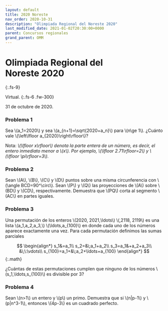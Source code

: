 ```yaml
---
layout: default
title: 2020 Noreste
nav_order: 2020-10-31
description: "Olimpiada Regional del Noreste 2020"
last_modified_date: 2021-01-02T20:30:00+0000
parent: Concursos regionales
grand_parent: OMM
---
```


<link rel="stylesheet" href="{{ '/assets/css/just-the-docs-degRosa.css' | absolute_url }}">
<script>
    jtd.setTheme('degVerde');
</script>

<!--Enviado por José Hdz. Stgo. al correo polynomm@outlook.com el 1 de enero de 2021-->

# Olimpiada Regional del Noreste&nbsp;<span class="deg-sitio deg-sitio-texto">2020</span>
{:.fs-9}

Virtual.
{:.fs-6 .fw-300}

31 de octubre de 2020.

### Problema&nbsp;<span class="deg-sitio deg-sitio-texto">1</span>

Sea \\(a_1=2020\\) y sea \\(a_{n+1}=\sqrt{2020+a_n}\\) para \\(n\ge 1\\). ¿Cuánto vale \\(\left\lfloor a_{2020}\right\rfloor\\)?

Nota: *\\(\lfloor x\rfloor\\) denota la parte entera de un número, es decir, el entero inmediato menor a \\(x\\). Por ejemplo, \\(\lfloor 2.71\rfloor=2\\) y \\(\lfloor \pi\rfloor=3\\).*


### Problema&nbsp;<span class="deg-sitio deg-sitio-texto">2</span>

Sean \\(A\\), \\(B\\), \\(C\\) y \\(D\\) puntos sobre una misma circunferencia con \\(\angle BCD=90^\circ\\). Sean \\(P\\) y \\(Q\\) las proyecciones de \\(A\\) sobre \\(BD\\) y \\(CD\\), respectivamente. Demuestra que \\(PQ\\) corta al segmento \\(AC\\) en partes iguales.

### Problema&nbsp;<span class="deg-sitio deg-sitio-texto">3</span>

Una permutación de los enteros \\(2020, 2021,\ldots\\) \\(,2118, 2119\\) es una lista \\(a_1,a_2,a_3,\\) \\(\ldots,a_{100}\\) en donde cada uno de los números aparece exactamente una vez. Para cada permutación definimos las sumas parciales

$$
\begin{align*}
    s_1&=a_1\\
    s_2=&\;a_1+a_2\\
    s_3=a_1&+a_2+a_3\\
    &\;\:\vdots\\
    s_{100}=a_1+&\;a_2+\ldots+a_{100}
\end{align*}
$$
{:.math}

¿Cuántas de estas permutaciones cumplen que ninguno de los números \\(s_1,\ldots,s_{100}\\) es divisible por 3?

### Problema&nbsp;<span class="deg-sitio deg-sitio-texto">4</span>

Sean \\(n>1\\) un entero y \\(p\\) un primo. Demuestra que si \\(n\|p-1\\) y \\(p\|n^3-1\\), entonces \\(4p-3\\) es un cuadrado perfecto.